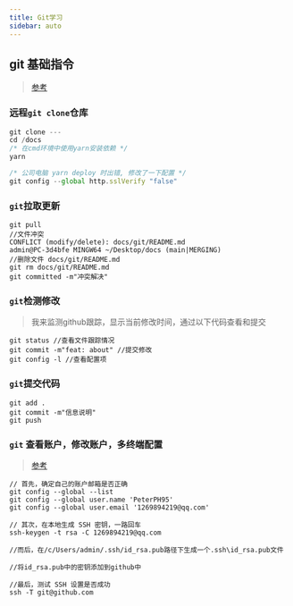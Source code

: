 ```yaml
---
title: Git学习
sidebar: auto
---
```


## git 基础指令
> [参考](https://juejin.cn/post/6844903586120335367)

### 远程`git clone`仓库
```js
git clone ---
cd /docs
/* 在cmd环境中使用yarn安装依赖 */
yarn

/* 公司电脑 yarn deploy 时出错, 修改了一下配置 */
git config --global http.sslVerify "false"
```

### `git`拉取更新
```
git pull
//文件冲突 
CONFLICT (modify/delete): docs/git/README.md
admin@PC-3d4bfe MINGW64 ~/Desktop/docs (main|MERGING)
//删除文件 docs/git/README.md
git rm docs/git/README.md
git committed -m"冲突解决"
```
### `git`检测修改
> 我来监测github跟踪，显示当前修改时间，通过以下代码查看和提交
```git
git status //查看文件跟踪情况
git commit -m"feat: about" //提交修改
git config -l //查看配置项
```

### `git`提交代码
```
git add .
git commit -m"信息说明"
git push
```

### `git` 查看账户，修改账户，多终端配置
> [参考](https://blog.csdn.net/helloasimo/article/details/123778112?ops_request_misc=%257B%2522request%255Fid%2522%253A%2522166374032816781432996870%2522%252C%2522scm%2522%253A%252220140713.130102334..%2522%257D&request_id=166374032816781432996870&biz_id=0&utm_medium=distribute.pc_search_result.none-task-blog-2~all~top_click~default-1-123778112-null-null.142^v48^pc_rank_34_queryrelevant25,201^v3^control_1&utm_term=git%40github.com%3A%20Permission%20denied%20%28publickey%29.&spm=1018.2226.3001.4187)

```git
// 首先，确定自己的账户邮箱是否正确
git config --global --list
git config --global user.name 'PeterPH95'
git config --global user.email '1269894219@qq.com'

// 其次，在本地生成 SSH 密钥，一路回车
ssh-keygen -t rsa -C 1269894219@qq.com

//而后，在/c/Users/admin/.ssh/id_rsa.pub路径下生成一个.ssh\id_rsa.pub文件

//将id_rsa.pub中的密钥添加到github中

//最后，测试 SSH 设置是否成功
ssh -T git@github.com
```
